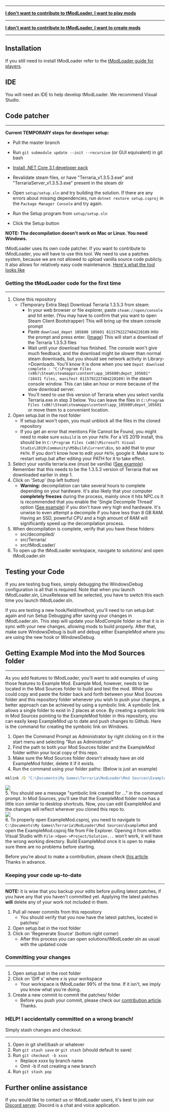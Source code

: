 ___

**[I don't want to contribute to tModLoader, I want to play mods](tModLoader-guide-for-players)**

___

**[I don't want to contribute to tModLoader, I want to create mods](tModLoader-guide-for-developers)**

___

## Installation
If you still need to install tModLoader refer to the [tModLoader guide for players](tModLoader-guide-for-players).

## IDE
You will need an IDE to help develop tModLoader. We recommend Visual Studio.

## Code patcher
___
**Current TEMPORARY steps for developer setup:**
* Pull the master branch

* Run `git submodule update --init --recursive` (or GUI equivalent) in git bash

* [Install .NET Core 3.1 developer pack](https://dotnet.microsoft.com/download/visual-studio-sdks)

* Revalidate steam files, or have "Terraria_v1.3.5.3.exe" and "TerrariaServer_v1.3.5.3.exe" present in the steam dir

* Open `setup/setup.sln` and try building the solution. If there are any errors about missing dependencies, run `dotnet restore setup.csproj` in the `Package Manager Console` and try again.

* Run the Setup program from `setup/setup.sln`

* Click the Setup button

**NOTE: The decompilation doesn't work on Mac or Linux. You need Windows.**

tModLoader uses its own code patcher. If you want to contribute to tModLoader, you will have to use this tool. We need to use a patches system, because we are not allowed to upload vanilla source code publicly. It also allows for relatively easy code maintenance. [Here's what the tool looks like](https://i.imgur.com/u9Yy1rl.png)

### Getting the tModLoader code for the first time
___
1. Clone this repository
    * (Temporary Extra Step) Download Terraria 1.3.5.3 from steam:
        * In your web browser or file explorer, paste `steam://open/console` and hit enter. (You may have to confirm that you want to open Steam Client Bootstrapper) This will bring up the steam console prompt
        * Paste `download_depot 105600 105601 8115792227484220109` into the prompt and press enter. ([Image](https://i.imgur.com/fg2WVRM.png)) This will start a download of the Terraria 1.3.5.3 files
        * Wait until your download has finished. The console won't give much feedback, and the download might be slower than normal steam downloads, but you should see network activity in Library->Downloads. You'll know it is done when you see `Depot download complete : "C:\Program Files (x86)\Steam\steamapps\content\app_105600\depot_105601" (10431 files, manifest 8115792227484220109)` in the steam console window. This can take an hour or more because of the slow download server.
        * You'll need to use this version of Terraria when you select vanilla Terraria.exe in step 3 below. You can leave the files in `C:\Program Files (x86)\Steam\steamapps\content\app_105600\depot_105601` or move them to a convenient location.
2. Open setup.bat in the root folder
    * If setup.bat won't open, you must unblock all the files in the cloned repository
    * If you get an error that mentions File Cannot be Found, you might need to make sure `msbuild` is on your `PATH`. For a VS 2019 install, this should be in `C:\Program Files (x86)\Microsoft Visual Studio\2019\Community\MSBuild\Current\Bin`, so add that to your `PATH`. If you don't know how to edit your `PATH`, google it. Make sure to restart setup.bat after editing your PATH for it to take effect.
3. Select your vanilla terraria.exe (must be vanilla) ([See example](https://i.imgur.com/MccGyvB.png)) Remember that this needs to be the 1.3.5.3 version of Terraria that we downloaded earlier in step 1.
4. Click on 'Setup' (top left button)
    * **Warning:** decompilation can take several hours to complete depending on your hardware. It's also likely that your computer **completely freezes** during the process, mainly once it hits NPC.cs It is recommended that you enable the 'Single Decompile Thread' option ([See example](https://i.imgur.com/6mBbZnQ.png)) if you don't have very high end hardware. It's unwise to even attempt a decompile if you have less than 8 GB RAM. Having an SSD, powerful CPU and a high amount of RAM will significantly speed up the decompilation process.
5. When decompilation is complete, verify that you have these folders:
    * src/decompiled/
    * src/Terraria/
    * src/tModLoader/
6. To open up the tModLoader workspace, navigate to solutions/ and open tModLoader.sln

## Testing your Code
If you are testing bug fixes, simply debugging the WindowsDebug configuration is all that is required. Note that when you launch tModLoader.sln, LinuxRelease will be selected, you have to switch this each time you launch tModLoader.sln.

If you are testing a new hook/field/method, you'll need to run setup.bat again and run Setup Debugging after saving your changes in tModLoader.sln. This step will update your ModCompile folder so that it is in sync with your new changes, allowing mods to build properly. After that, make sure WindowsDebug is built and debug either ExampleMod where you are using the new hook or WindowsDebug.

## Getting Example Mod into the Mod Sources folder
___
As you add features to tModLoader, you'll want to add examples of using those features to Example Mod. Example Mod, however, needs to be located in the Mod Sources folder to build and test the mod. While you could copy and paste the folder back and forth between your Mod Sources folder and this repository folder whenever you wish to push your changes, a better approach can be achieved by using a symbolic link. A symbolic link allows a single folder to exist in 2 places at once. By creating a symbolic link in Mod Sources pointing to the ExampleMod folder in this repository, you can easily keep ExampleMod up to date and push changes to Github. Here is the command for creating the symbolic link on Windows. 
1. Open the Command Prompt as Administrator by right clicking on it in the start menu and selecting "Run as Administrator" 
2. Find the path to both your Mod Sources folder and the ExampleMod folder within your local copy of this repo.
3. Make sure the Mod Sources folder doesn't already have an old ExampleMod folder, delete it if it exists.
4. Run the command using your folder paths: (Below is just an example)
```cmd
mklink /D "C:\Documents\My Games\Terraria\ModLoader\Mod Sources\ExampleMod" "C:\Users\MyNameHere\Source\Repos\tModLoader\ExampleMod"
```
![](https://i.imgur.com/UmiWFha.png)    
5. You should see a message "symbolic link created for ..." in the command prompt. In Mod Sources, you'll see that the ExampleMod folder now has a little icon similar to desktop shortcuts. Now, you can edit ExampleMod and the changes will reflect wherever you cloned this repo to.    
![](https://i.imgur.com/pHVnAYN.png)  
6. To properly open ExampleMod.csproj, you need to navigate to `C:\Documents\My Games\Terraria\ModLoader\Mod Sources\ExampleMod` and open the ExampleMod.csproj file from File Explorer. Opening it from within Visual Studio with `File->Open->Project/Solution...` won't work, it will have the wrong working directory. Build ExampleMod once it is open to make sure there are no problems before starting.

Before you're about to make a contribution, please check [this article](https://github.com/tModLoader/tModLoader/blob/master/CONTRIBUTING.md). Thanks in advance.

### Keeping your code up-to-date
___
**NOTE:** it is wise that you backup your edits before pulling latest patches, if you have any that you haven't committed yet. Applying the latest patches **will** delete any of your work not included in them.

1. Pull all newer commits from this repository
   * You should verify that you now have the latest patches, located in patches/
2. Open setup.bat in the root folder
3. Click on 'Regenerate Source' (bottom right corner)
   * After this process you can open solutions/tModLoader.sln as usual with the updated code

### Committing your changes
___
1. Open setup.bat in the root folder
2. Click on 'Diff x' where x is your workspace
    * Your workspace is tModLoader 99% of the time. If it isn't, we imply you know what you're doing.
3. Create a new commit to commit the patches/ folder
    * Before you push your commit, please check our [contribution article](https://github.com/tModLoader/tModLoader/blob/master/CONTRIBUTING.md). Thanks.

### HELP! I accidentally committed on a wrong branch!
Simply stash changes and checkout.
___
1. Open in git shell/bash or whatever
2. Run `git stash save` or `git stash` (should default to save)
3. Run `git checkout -b xxxx`
    * Replace xxxx by branch name
    * Omit -b if not creating a new branch
4. Run `git stash pop`

## Further online assistance
If you would like to contact us or tModLoader users, it's best to join our [Discord server](https://tmodloader.net/discord). Discord is a chat and voice application.